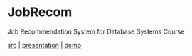# JobRecom
Job Recommendation System for Database Systems Course

[src](https://github.com/dodoyoon/JobRecom) | 
[presentation](https://www.youtube.com/watch?v=BQ4fIgRDWR8&feature=youtu.be) | 
[demo](https://www.youtube.com/watch?v=wIVK0ufILUU&feature=youtu.be) <br>
